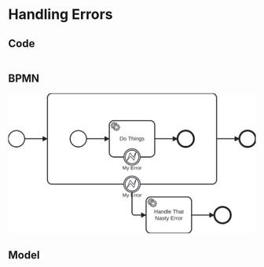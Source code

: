 # Handling Errors

## Code
```scala file=./main/scala/workflows4s/example/docs/HandleErrorExample.scala start=start_declarative end=end_declarative
```

## BPMN

![handle-error-with.svg](/../../workflows4s-example/src/test/resources/docs/handle-error-with.svg)

## Model
```json file=./test/resources/docs/handle-error-with.json
```
